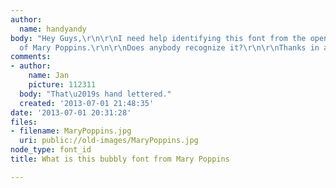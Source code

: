```yaml
---
author:
  name: handyandy
body: "Hey Guys,\r\n\r\nI need help identifying this font from the opening titles
  of Mary Poppins.\r\n\r\nDoes anybody recognize it?\r\n\r\nThanks in advance!"
comments:
- author:
    name: Jan
    picture: 112311
  body: "That\u2019s hand lettered."
  created: '2013-07-01 21:48:35'
date: '2013-07-01 20:31:28'
files:
- filename: MaryPoppins.jpg
  uri: public://old-images/MaryPoppins.jpg
node_type: font_id
title: What is this bubbly font from Mary Poppins

---
```

